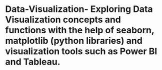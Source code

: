 # Data-Visualization-    Exploring Data Visualization concepts and functions with the help of seaborn, matplotlib (python libraries) and visualization tools such as Power BI and Tableau. 
